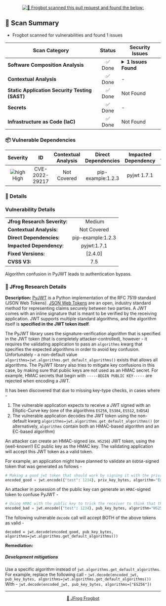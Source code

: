 

[comment]: <> (FrogbotReviewComment)

<div align='center'>

[![🚨 Frogbot scanned this pull request and found the below:](https://raw.githubusercontent.com/jfrog/frogbot/master/resources/v2/vulnerabilitiesBannerPR.png)](https://jfrog.com/help/r/jfrog-security-user-guide/developers/frogbot)

</div>



## 📗 Scan Summary
- Frogbot scanned for vulnerabilities and found 1 issues

| Scan Category                | Status                  | Security Issues                  |
| --------------------- | :-----------------------------------: | ----------------------------------- |
| **Software Composition Analysis** | ✅ Done | <details><summary><b>1 Issues Found</b></summary><img src="https://raw.githubusercontent.com/jfrog/frogbot/master/resources/v2/smallHigh.svg" alt=""/> 1 High<br></details> |
| **Contextual Analysis** | ✅ Done | - |
| **Static Application Security Testing (SAST)** | ✅ Done | Not Found |
| **Secrets** | ✅ Done | - |
| **Infrastructure as Code (IaC)** | ✅ Done | Not Found |

### 📦 Vulnerable Dependencies

<div align='center'>

| Severity                | ID                  | Contextual Analysis                  | Direct Dependencies                  | Impacted Dependency                  | Fixed Versions                  |
| :---------------------: | :-----------------------------------: | :-----------------------------------: | :-----------------------------------: | :-----------------------------------: | :-----------------------------------: |
| ![high](https://raw.githubusercontent.com/jfrog/frogbot/master/resources/v2/applicableHighSeverity.png)<br>    High | CVE-2022-29217 | Not Covered | pip-example:1.2.3 | pyjwt 1.7.1 | [2.4.0] |

</div>


### 🔖 Details



### Vulnerability Details
|                 |                   |
| --------------------- | :-----------------------------------: |
| **Jfrog Research Severity:** | <img src="https://raw.githubusercontent.com/jfrog/frogbot/master/resources/v2/smallMedium.svg" alt=""/> Medium |
| **Contextual Analysis:** | Not Covered |
| **Direct Dependencies:** | pip-example:1.2.3 |
| **Impacted Dependency:** | pyjwt:1.7.1 |
| **Fixed Versions:** | [2.4.0] |
| **CVSS V3:** | 7.5 |

Algorithm confusion in PyJWT leads to authentication bypass.

### 🔬 JFrog Research Details

**Description:**
[PyJWT](https://pypi.org/project/PyJWT) is a Python implementation of the RFC 7519 standard (JSON Web Tokens). [JSON Web Tokens](https://jwt.io/) are an open, industry standard method for representing claims securely between two parties. A JWT comes with an inline signature that is meant to be verified by the receiving application. JWT supports multiple standard algorithms, and the algorithm itself is **specified in the JWT token itself**.

The PyJWT library uses the signature-verification algorithm that is specified in the JWT token (that is completely attacker-controlled), however - it requires the validating application to pass an `algorithms` kwarg that specifies the expected algorithms in order to avoid key confusion. Unfortunately -  a non-default value `algorithms=jwt.algorithms.get_default_algorithms()` exists that allows all algorithms.
The PyJWT library also tries to mitigate key confusions in this case, by making sure that public keys are not used as an HMAC secret. For example, HMAC secrets that begin with `-----BEGIN PUBLIC KEY-----` are rejected when encoding a JWT.

It has been discovered that due to missing key-type checks, in cases where -
1. The vulnerable application expects to receive a JWT signed with an Elliptic-Curve key (one of the algorithms `ES256`, `ES384`, `ES512`, `EdDSA`)
2. The vulnerable application decodes the JWT token using the non-default kwarg `algorithms=jwt.algorithms.get_default_algorithms()` (or alternatively, `algorithms` contain both an HMAC-based algorithm and an EC-based algorithm)

An attacker can create an HMAC-signed (ex. `HS256`) JWT token, using the (well-known!) EC public key as the HMAC key. The validating application will accept this JWT token as a valid token.

For example, an application might have planned to validate an `EdDSA`-signed token that was generated as follows -
```python
# Making a good jwt token that should work by signing it with the private key
encoded_good = jwt.encode({"test": 1234}, priv_key_bytes, algorithm="EdDSA")
```
An attacker in posession of the public key can generate an `HMAC`-signed token to confuse PyJWT - 
```python
# Using HMAC with the public key to trick the receiver to think that the public key is a HMAC secret
encoded_bad = jwt.encode({"test": 1234}, pub_key_bytes, algorithm="HS256")
```

The following vulnerable `decode` call will accept BOTH of the above tokens as valid - 
```
decoded = jwt.decode(encoded_good, pub_key_bytes, 
algorithms=jwt.algorithms.get_default_algorithms())
```

**Remediation:**
##### Development mitigations

Use a specific algorithm instead of `jwt.algorithms.get_default_algorithms`.
For example, replace the following call - 
`jwt.decode(encoded_jwt, pub_key_bytes, algorithms=jwt.algorithms.get_default_algorithms())`
With -
`jwt.decode(encoded_jwt, pub_key_bytes, algorithms=["ES256"])`



---
<div align='center'>

[🐸 JFrog Frogbot](https://jfrog.com/help/r/jfrog-security-user-guide/developers/frogbot)

</div>
